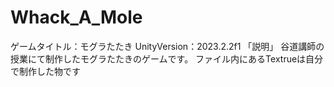 # Whack_A_Mole
ゲームタイトル：モグラたたき
UnityVersion：2023.2.2f1
「説明」
谷道講師の授業にて制作したモグラたたきのゲームです。
ファイル内にあるTextrueは自分で制作した物です
